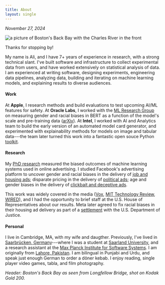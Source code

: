 ```yaml
---
title: About
layout: single
---
```

*November 27, 2024*

![a picture of Boston's Back Bay with the Charles River in the front](/images/boston.jpg)

Thanks for stopping by!

My name is Ali, and I have 7+ years of experience in research, with a strong technical slant. I've built software and infrastructure to collect experimental data from users, and have worked extensively on statistical analysis of data. I am experienced at writing software, designing experiments, engineering data pipelines, analyzing data, building and iterating on machine learning models, and explaining results to diverse audiences.

#### Work
At **Apple**, I research methods and build evaluations to test upcoming AI/ML features for safety. At **Oracle Labs**, I worked with the [ML Research Group](https://labs.oracle.com/pls/apex/f?p=94065:12:11060783655161:7) on measuring gender and racial biases in BERT as a function of the model's scale and pre-training data ([arXiv](https://arxiv.org/abs/2407.21058)). At **Intel**, I worked with AI and Analytics team to build the early version of an automated model card generator, and experimented with explainability methods for models on image and tabular data---the team later turned this work into a fantastic open souce Python [toolkit](https://github.com/intel/intel-xai-tools).


#### Research
My [PhD research](/papers/phd-thesis-mali.pdf) measured the biased outcomes of machine learning systems used in online advertising. I studied Facebook's advertising platform to uncover gender and racial biases in the delivery of [job and housing ads](/papers/disc-through-opt.pdf); disparate pricing in the delivery of [political ads](/papers/ali-2021-wsdm.pdf); age and gender biases in the delivery of [clickbait and deceptive ads](/papers/usenixsecurity23-ali.pdf).
<!-- To measure these effects, I designed experiments, built data collection pipelines, and ran statistical analyses on data. -->

This work was widely covered in the media ([Vox](https://www.youtube.com/watch?v=2wVPyiyukQc), [MIT Technology Review](https://www.technologyreview.com/s/613274/facebook-algorithm-discriminates-ai-bias/), [WIRED](https://www.wired.com/story/facebooks-ad-system-discrimination/)), and I had the opportunity to brief staff at the U.S. House of Representatives about our results. Meta later agreed to fix racial biases in their housing ad delivery as part of a [settlement](https://www.wired.com/story/facebooks-ad-system-discrimination/) with the U.S. Department of Justice.

#### Personal
I live in Cambridge, MA, with my wife and daugther. Previously, I've lived in [Saarbrücken, Germany](https://www.youtube.com/watch?v=OrtkqXzPG-c)---where I was a student at [Saarland University](https://www.uni-saarland.de/en/home.html), and a research assistant at the [Max Planck Institute for Software Systems](https://mpi-sws.org/). I am originally from [Lahore, Pakistan](https://youtu.be/N7kvo94PKN4?t=126). I am bilingual in Punjabi and Urdu, and speak just enough German to order a döner kebab. I enjoy reading, single player video games, tabla, and film photography.
<!-- Back in Lahore, I used to be a backend engineer at a small music startup called [Patari](https://en.wikipedia.org/wiki/Patari_(service)). -->


<!-- #### Tools
Across these roles, I've used a variety of tools, including scientific Python---TensorFlow, Keras, PyTorch, HuggingFace, scikit-learn, matplotlib, networkx etc.

frequently used tools like , Docker, AWS, SQL, among many others.
**Tools** I used in this work frequently involved Python (, PyTorch, HuggingFace, networkx), JavaScript, SQL, R, Spark, and others. -->

*Header: Boston's Back Bay as seen from Longfellow Bridge, shot on Kodak Gold 200.*